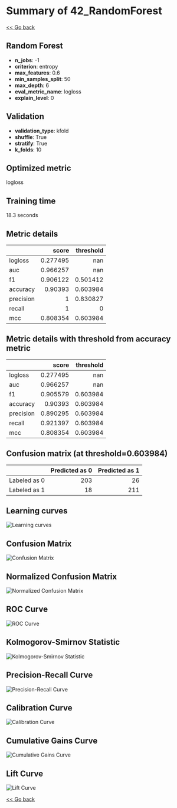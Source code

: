 # Summary of 42_RandomForest

[<< Go back](../README.md)


## Random Forest
- **n_jobs**: -1
- **criterion**: entropy
- **max_features**: 0.6
- **min_samples_split**: 50
- **max_depth**: 6
- **eval_metric_name**: logloss
- **explain_level**: 0

## Validation
 - **validation_type**: kfold
 - **shuffle**: True
 - **stratify**: True
 - **k_folds**: 10

## Optimized metric
logloss

## Training time

18.3 seconds

## Metric details
|           |    score |   threshold |
|:----------|---------:|------------:|
| logloss   | 0.277495 |  nan        |
| auc       | 0.966257 |  nan        |
| f1        | 0.906122 |    0.501412 |
| accuracy  | 0.90393  |    0.603984 |
| precision | 1        |    0.830827 |
| recall    | 1        |    0        |
| mcc       | 0.808354 |    0.603984 |


## Metric details with threshold from accuracy metric
|           |    score |   threshold |
|:----------|---------:|------------:|
| logloss   | 0.277495 |  nan        |
| auc       | 0.966257 |  nan        |
| f1        | 0.905579 |    0.603984 |
| accuracy  | 0.90393  |    0.603984 |
| precision | 0.890295 |    0.603984 |
| recall    | 0.921397 |    0.603984 |
| mcc       | 0.808354 |    0.603984 |


## Confusion matrix (at threshold=0.603984)
|              |   Predicted as 0 |   Predicted as 1 |
|:-------------|-----------------:|-----------------:|
| Labeled as 0 |              203 |               26 |
| Labeled as 1 |               18 |              211 |

## Learning curves
![Learning curves](learning_curves.png)
## Confusion Matrix

![Confusion Matrix](confusion_matrix.png)


## Normalized Confusion Matrix

![Normalized Confusion Matrix](confusion_matrix_normalized.png)


## ROC Curve

![ROC Curve](roc_curve.png)


## Kolmogorov-Smirnov Statistic

![Kolmogorov-Smirnov Statistic](ks_statistic.png)


## Precision-Recall Curve

![Precision-Recall Curve](precision_recall_curve.png)


## Calibration Curve

![Calibration Curve](calibration_curve_curve.png)


## Cumulative Gains Curve

![Cumulative Gains Curve](cumulative_gains_curve.png)


## Lift Curve

![Lift Curve](lift_curve.png)



[<< Go back](../README.md)
